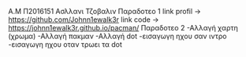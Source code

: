 A.M Π2016151
Ασλλανι Τζοβαλιν
Παραδοτεο 1
link profil -> https://github.com/Johnn1ewalk3r
link code -> https://johnn1ewalk3r.github.io/pacman/
Παραδοτεο 2 
      -Αλλαγή χαρτη (χρωμα)
      -Αλλαγή πακμαν 
      -Αλλαγή dot
      -εισαγωγη ηχου σαν ιντρο
      -εισαγωγη ηχου οταν τρωει τα dot
      

